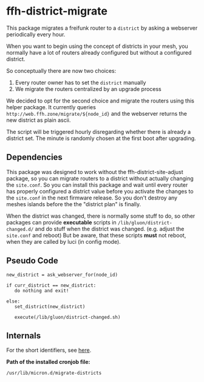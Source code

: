 ffh-district-migrate
====================

This package migrates a freifunk router to a `district` by
asking a webserver periodically every hour.

When you want to begin using the concept of districts in your
mesh, you normally have a lot of routers already configured
but without a configured district.

So conceptually there are now two choices:
1. Every router owner has to set the `district` manually
2. We migrate the routers centralized by an upgrade process

We decided to opt for the second choice and migrate the routers
using this helper package. It currently queries
`http://web.ffh.zone/migrate/${node_id}` and the webserver
returns the new district as plain ascii.

The script will be triggered hourly disregarding whether there
is already a district set. The minute is randomly chosen
at the first boot after upgrading.

Dependencies
------------

This package was designed to work without the
ffh-district-site-adjust package, so you can migrate routers
to a district without actually changing the `site.conf`.
So you can install this package and wait until every router
has properly configured a district value before you
activate the changes to the `site.conf` in the next firmware
release. So you don't destroy any meshes islands before the
the "district plan" is finally.

When the district was changed, there is normally some stuff to do, so other
packages can provide **executable** scripts in `/lib/gluon/district-changed.d/`
and do stuff when the district was changed. (e.g. adjust the `site.conf` and
reboot) But be aware, that these scripts **must** not reboot, when they are
called by luci (in config mode).

Pseudo Code
-----------

```
new_district = ask_webserver_for(node_id)

if curr_district == new_district:
   do nothing and exit!

else:
   set_district(new_district)

   execute(/lib/gluon/district-changed.sh)
```

Internals
---------

For the short identifiers, see [here](https://github.com/freifunkh/ffh-packages/blob/master/ffh-district-core/files/usr/lib/lua/gluon/districts.lua).

**Path of the installed cronjob file:**
``` shell
/usr/lib/micron.d/migrate-districts
```
